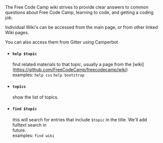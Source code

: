 The Free Code Camp wiki strives to provide clear answers to common questions about Free Code Camp, learning to code, and getting a coding job.

Individual Wiki's can be accessed from the main page, or from other linked Wiki pages.  

You can also access them from Gitter using Camperbot 

- #### **`help $topic`**  
  find related materials to that topic, usually a page from the [wiki]
  (https://github.com/FreeCodeCamp/freecodecamp/wiki)  
  examples: `help css` `help bootstrap`

- #### `topics`
  show the list of topics.

- #### `find $topic` 
  this will search for entries that include `$topic` in the title. We'll add fulltext search in    
  future.  
  examples: `find wiki`

